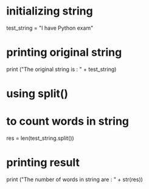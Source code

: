 # initializing string   
test_string = "I have Python exam"
  
# printing original string 
print ("The original string is : " +  test_string) 
  
# using split() 
# to count words in string 
res = len(test_string.split()) 
  
# printing result 
print ("The number of words in string are : " +  str(res)) 
